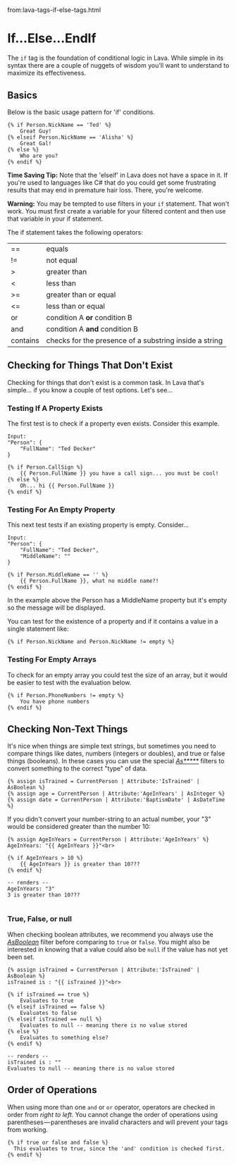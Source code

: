 # 
from:lava-tags-if-else-tags.html

If...Else...EndIf
=================

The `if` tag is the foundation of conditional logic in Lava. While simple in its syntax there are a couple of nuggets of wisdom you'll want to understand to maximize its effectiveness.

Basics
------

Below is the basic usage pattern for 'if' conditions.

```
{% if Person.NickName == 'Ted' %}
    Great Guy!
{% else​if Person.NickName == 'Alisha' %}
    Great Gal!
{% else %}
    Who are you?
{% endif %}
```

**Time Saving Tip:** Note that the 'elseif' in Lava does not have a space in it. If you're used to languages like C# that do you could get some frustrating results that may end in premature hair loss. There, you're welcome.

**Warning:** You may be tempted to use filters in your `if` statement. That won't work. You must first create a variable for your filtered content and then use that variable in your if statement.

The if statement takes the following operators:

<table class="table table-striped"><tbody><tr><td>==</td><td>equals</td></tr><tr><td>!=</td><td>not equal</td></tr><tr><td>&gt;</td><td>greater than</td></tr><tr><td>&lt;</td><td>less than</td></tr><tr><td>&gt;=</td><td>greater than or equal</td></tr><tr><td>&lt;=</td><td>less than or equal</td></tr><tr><td>or</td><td>condition A <strong>or</strong> condition B</td></tr><tr><td>and</td><td>condition A <strong>and</strong> condition B</td></tr><tr><td>contains</td><td>checks for the presence of a substring inside a string</td></tr></tbody></table>

Checking for Things That Don't Exist
------------------------------------

Checking for things that don't exist is a common task. In Lava that's simple... if you know a couple of test options. Let's see...

### Testing If A Property Exists

The first test is to check if a property even exists. Consider this example.

```
Input:
"Person": {
    "FullName": "Ted Decker"
}

{% if Person.CallSign %}
    {{ Person.FullName }} you have a call sign... you must be cool!
{% else %}
    Oh... hi {{ Person.FullName }}
{% endif %}
```

### Testing For An Empty Property

This next test tests if an existing property is empty. Consider...

```
Input:
"Person": {
    "FullName": "Ted Decker",
    "MiddleName": ""
}

{% if Person.MiddleName == '' %}
    {{ Person.FullName }}, what no middle name?!
{% endif %}
```

In the example above the Person has a MiddleName property but it's empty so the message will be displayed.

You can test for the existence of a property and if it contains a value in a single statement like:
```
{% if Person.NickName and Person.NickName != empty %}
```

### Testing For Empty Arrays

To check for an empty array you could test the size of an array, but it would be easier to test with the evaluation below.

```
{% if Person.PhoneNumbers != empty %}
    You have phone numbers
{% endif %}
```

Checking Non-Text Things[](#checkingnontext)
--------------------------------------------

It's nice when things are simple text strings, but sometimes you need to compare things like dates, numbers (integers or doubles), and true or false things (booleans). In these cases you can use the special [_As\*\*\*\*\*_](https://community.rockrms.com/lava/filters/other-filters#asboolean) filters to convert something to the correct "type" of data.

```
{% assign isTrained = CurrentPerson | Attribute:'IsTrained' | AsBoolean %}
{% assign age = CurrentPerson | Attribute:'AgeInYears' | AsInteger %}
{% assign date = CurrentPerson | Attribute:'BaptismDate' | AsDateTime %}
```

If you didn't convert your number-string to an actual number, your "3" would be considered greater than the number 10:

```
{% assign AgeInYears = CurrentPerson | Attribute:'AgeInYears' %}
AgeInYears: "{{ AgeInYears }}"<br>

{% if AgeInYears > 10 %} 
    {{ AgeInYears }} is greater than 10???
{% endif %}

-- renders --
AgeInYears: "3"
3 is greater than 10???


```

### True, False, or null

When checking boolean attributes, we recommend you always use the [_AsBoolean_](https://community.rockrms.com/lava/filters/other-filters#asboolean) filter before comparing to `true` or `false`. You might also be interested in knowing that a value could also be `null` if the value has not yet been set.

```
{% assign isTrained = CurrentPerson | Attribute:'IsTrained' | AsBoolean %}
isTrained is : "{{ isTrained }}"<br>

{% if isTrained == true %}
    Evaluates to true
{% else​if isTrained == false %} 
    Evaluates to false
{% else​if isTrained == null %} 
    Evaluates to null -- meaning there is no value stored
{% else %}
    Evaluates to something else?
{% endif %}

-- renders --
isTrained is : ""
Evaluates to null -- meaning there is no value stored

```

Order of Operations
-------------------

When using more than one `and` or `or` operator, operators are checked in order from _right to left_. You cannot change the order of operations using parentheses — parentheses are invalid characters and will prevent your tags from working.

```
{% if true or false and false %}
  This evaluates to true, since the 'and' condition is checked first.
{% endif %}
```